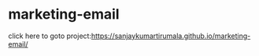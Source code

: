 # marketing-email

click here to goto project:https://sanjaykumartirumala.github.io/marketing-email/

